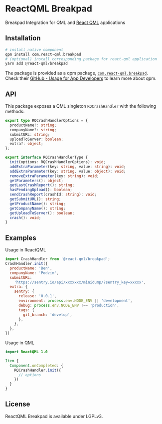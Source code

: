 # ReactQML Breakpad

Breakpad Integration for QML and [React QML](https://github.com/longseespace/react-qml) applications

## Installation
```sh
# install native component
qpm install com.react-qml.breakpad
# (optional) install corresponding package for react-qml application
yarn add @react-qml/breakpad
```

The package is provided as a qpm package,
[`com.react-qml.breakpad`](https://www.qpm.io/packages/com.react-qml.breakpad/index.html).  
Check their
[GitHub - Usage for App Developers](https://github.com/Cutehacks/qpm/blob/master/README.md#usage-for-app-developers)
to learn more about qpm.

## API
This package exposes a QML singleton `RQCrashHandler` with the following methods:

```typescript
export type RQCrashHandlerOptions = {
  productName?: string;
  companyName?: string;
  submitURL: string;
  uploadToServer: boolean;
  extra?: object;
};

export interface RQCrashHandlerType {
  init(options: RQCrashHandlerOptions): void;
  addExtraParameter(key: string, value: string): void;
  addExtraParameter(key: string, value: object): void;
  removeExtraParameter(key: string): void;
  getParameters(): object;
  getLastCrashReport(): string;
  hasPendingUpload(): boolean;
  sendCrashReport(crashId: string): void;
  getSubmitURL(): string;
  getProductName(): string;
  getCompanyName(): string;
  getUploadToServer(): boolean;
  crash(): void;
}
```

## Examples

Usage in ReactQML

```javascript
import CrashHandler from '@react-qml/breakpad';
CrashHandler.init({
  productName: 'Ben',
  companyName: 'Podzim',
  submitURL:
    'https://sentry.io/api/xxxxxxx/minidump/?sentry_key=xxxxx',
  extra: {
    sentry: {
      release: '0.0.1',
      environment: process.env.NODE_ENV || 'development',
      debug: process.env.NODE_ENV !== 'production',
      tags: {
        git_branch: 'develop',
      },
    },
  },
})
```

Usage in QML

```qml
import ReactQML 1.0

Item {
  Component.onCompleted: {
    RQCrashHandler.init({
      // options
    })
  }
}
```

## License
ReactQML Breakpad is available under LGPLv3.

